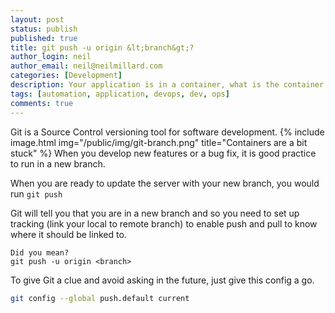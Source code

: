 ```yaml
---
layout: post
status: publish
published: true
title: git push -u origin &lt;branch&gt;?
author_login: neil
author_email: neil@neilmillard.com
categories: [Development]
description: Your application is in a container, what is the container in?
tags: [automation, application, devops, dev, ops]
comments: true
---
```

Git is a Source Control versioning tool for software development.
{% include image.html
img="/public/img/git-branch.png"
title="Containers are a bit stuck" %}
When you develop new features or a bug fix, it is good practice to run in a new branch.

When you are ready to update the server with your new branch, you would run `git push`

Git will tell you that you are in a new branch and so you need to set up tracking (link your local to remote branch) to
enable push and pull to know where it should be linked to.

```
Did you mean?
git push -u origin <branch>
```

To give Git a clue and avoid asking in the future, just give this config a go.

```bash
git config --global push.default current
```

